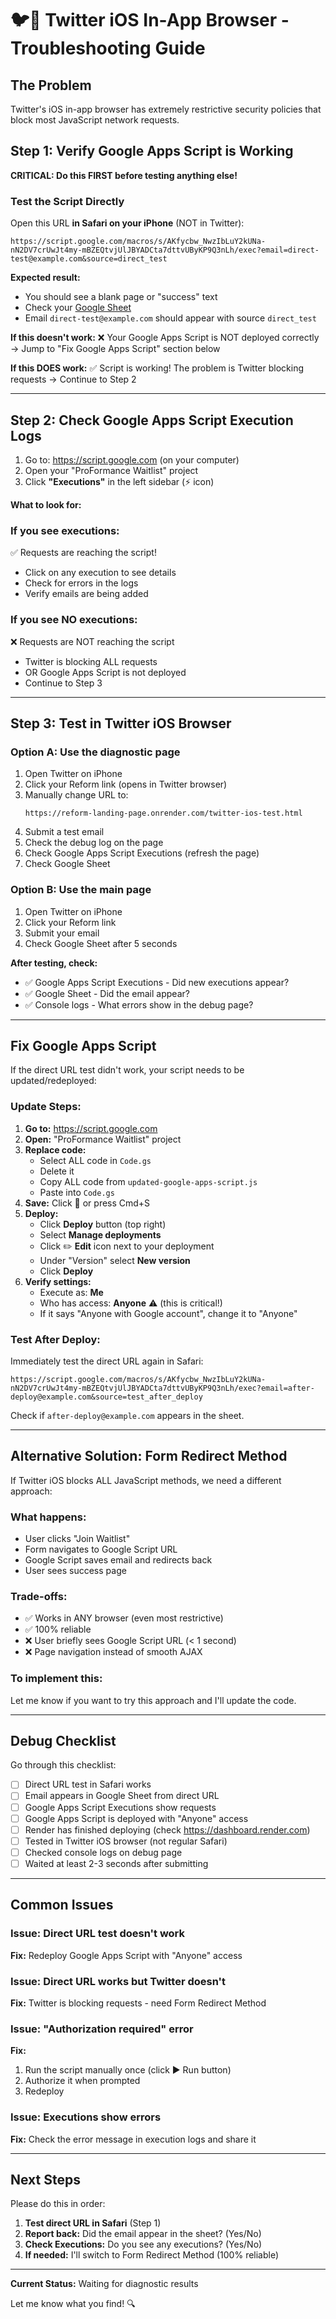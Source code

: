 # 🐦📱 Twitter iOS In-App Browser - Troubleshooting Guide

## The Problem

Twitter's iOS in-app browser has extremely restrictive security policies that block most JavaScript network requests.

## Step 1: Verify Google Apps Script is Working

**CRITICAL: Do this FIRST before testing anything else!**

### Test the Script Directly

Open this URL **in Safari on your iPhone** (NOT in Twitter):

```
https://script.google.com/macros/s/AKfycbw_NwzIbLuY2kUNa-nN2DV7crUwJt4my-mBZEQtvjUlJBYADCta7dttvUByKP9Q3nLh/exec?email=direct-test@example.com&source=direct_test
```

**Expected result:**
- You should see a blank page or "success" text
- Check your [Google Sheet](https://docs.google.com/spreadsheets/d/1-7LrlSC1cC9lv9yPyD6HziJAr2eLob2tiUITjV6ukz8/edit)
- Email `direct-test@example.com` should appear with source `direct_test`

**If this doesn't work:**
❌ Your Google Apps Script is NOT deployed correctly
→ Jump to "Fix Google Apps Script" section below

**If this DOES work:**
✅ Script is working! The problem is Twitter blocking requests
→ Continue to Step 2

---

## Step 2: Check Google Apps Script Execution Logs

1. Go to: https://script.google.com (on your computer)
2. Open your "ProFormance Waitlist" project
3. Click **"Executions"** in the left sidebar (⚡ icon)

**What to look for:**

### If you see executions:
✅ Requests are reaching the script!
- Click on any execution to see details
- Check for errors in the logs
- Verify emails are being added

### If you see NO executions:
❌ Requests are NOT reaching the script
- Twitter is blocking ALL requests
- OR Google Apps Script is not deployed
- Continue to Step 3

---

## Step 3: Test in Twitter iOS Browser

### Option A: Use the diagnostic page

1. Open Twitter on iPhone
2. Click your Reform link (opens in Twitter browser)
3. Manually change URL to:
   ```
   https://reform-landing-page.onrender.com/twitter-ios-test.html
   ```
4. Submit a test email
5. Check the debug log on the page
6. Check Google Apps Script Executions (refresh the page)
7. Check Google Sheet

### Option B: Use the main page

1. Open Twitter on iPhone
2. Click your Reform link
3. Submit your email
4. Check Google Sheet after 5 seconds

**After testing, check:**
- ✅ Google Apps Script Executions - Did new executions appear?
- ✅ Google Sheet - Did the email appear?
- ✅ Console logs - What errors show in the debug page?

---

## Fix Google Apps Script

If the direct URL test didn't work, your script needs to be updated/redeployed:

### Update Steps:

1. **Go to:** https://script.google.com
2. **Open:** "ProFormance Waitlist" project
3. **Replace code:**
   - Select ALL code in `Code.gs`
   - Delete it
   - Copy ALL code from `updated-google-apps-script.js`
   - Paste into `Code.gs`
4. **Save:** Click 💾 or press Cmd+S
5. **Deploy:**
   - Click **Deploy** button (top right)
   - Select **Manage deployments**
   - Click ✏️ **Edit** icon next to your deployment
   - Under "Version" select **New version**
   - Click **Deploy**
6. **Verify settings:**
   - Execute as: **Me**
   - Who has access: **Anyone** ⚠️ (this is critical!)
   - If it says "Anyone with Google account", change it to "Anyone"

### Test After Deploy:

Immediately test the direct URL again in Safari:
```
https://script.google.com/macros/s/AKfycbw_NwzIbLuY2kUNa-nN2DV7crUwJt4my-mBZEQtvjUlJBYADCta7dttvUByKP9Q3nLh/exec?email=after-deploy@example.com&source=test_after_deploy
```

Check if `after-deploy@example.com` appears in the sheet.

---

## Alternative Solution: Form Redirect Method

If Twitter iOS blocks ALL JavaScript methods, we need a different approach:

### What happens:
- User clicks "Join Waitlist"
- Form navigates to Google Script URL
- Google Script saves email and redirects back
- User sees success page

### Trade-offs:
- ✅ Works in ANY browser (even most restrictive)
- ✅ 100% reliable
- ❌ User briefly sees Google Script URL (< 1 second)
- ❌ Page navigation instead of smooth AJAX

### To implement this:
Let me know if you want to try this approach and I'll update the code.

---

## Debug Checklist

Go through this checklist:

- [ ] Direct URL test in Safari works
- [ ] Email appears in Google Sheet from direct URL
- [ ] Google Apps Script Executions show requests
- [ ] Google Apps Script is deployed with "Anyone" access
- [ ] Render has finished deploying (check https://dashboard.render.com)
- [ ] Tested in Twitter iOS browser (not regular Safari)
- [ ] Checked console logs on debug page
- [ ] Waited at least 2-3 seconds after submitting

---

## Common Issues

### Issue: Direct URL test doesn't work
**Fix:** Redeploy Google Apps Script with "Anyone" access

### Issue: Direct URL works but Twitter doesn't
**Fix:** Twitter is blocking requests - need Form Redirect Method

### Issue: "Authorization required" error
**Fix:** 
1. Run the script manually once (click ▶️ Run button)
2. Authorize it when prompted
3. Redeploy

### Issue: Executions show errors
**Fix:** Check the error message in execution logs and share it

---

## Next Steps

Please do this in order:

1. **Test direct URL in Safari** (Step 1)
2. **Report back:** Did the email appear in the sheet? (Yes/No)
3. **Check Executions:** Do you see any executions? (Yes/No)
4. **If needed:** I'll switch to Form Redirect Method (100% reliable)

---

**Current Status:** Waiting for diagnostic results

Let me know what you find! 🔍

